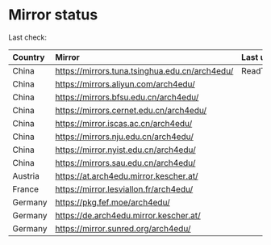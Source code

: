 <script src="./time.js"></script>
# Mirror status
Last check: <script type="text/javascript">localize(1703974577.7169678);</script>

|Country|Mirror|Last update|
|:------|:-----|:----------|
|China|https://mirrors.tuna.tsinghua.edu.cn/arch4edu/|ReadTimeout|
|China|https://mirrors.aliyun.com/arch4edu/|<script type="text/javascript">localize(1703917808);</script>|
|China|https://mirrors.bfsu.edu.cn/arch4edu/|<script type="text/javascript">localize(1703917808);</script>|
|China|https://mirrors.cernet.edu.cn/arch4edu/|<script type="text/javascript">localize(1703917808);</script>|
|China|https://mirror.iscas.ac.cn/arch4edu/|<script type="text/javascript">localize(1703917808);</script>|
|China|https://mirrors.nju.edu.cn/arch4edu/|<script type="text/javascript">localize(1703874583);</script>|
|China|https://mirror.nyist.edu.cn/arch4edu/|<script type="text/javascript">localize(1703961033);</script>|
|China|https://mirrors.sau.edu.cn/arch4edu/|<script type="text/javascript">localize(1703874583);</script>|
|Austria|https://at.arch4edu.mirror.kescher.at/|<script type="text/javascript">localize(1703961033);</script>|
|France|https://mirror.lesviallon.fr/arch4edu/|<script type="text/javascript">localize(1703917808);</script>|
|Germany|https://pkg.fef.moe/arch4edu/|<script type="text/javascript">localize(1703961033);</script>|
|Germany|https://de.arch4edu.mirror.kescher.at/|<script type="text/javascript">localize(1703961033);</script>|
|Germany|https://mirror.sunred.org/arch4edu/|<script type="text/javascript">localize(1703961033);</script>|

<script src="./tablefilter/tablefilter.js"></script>
<script src="./table.js"></script>